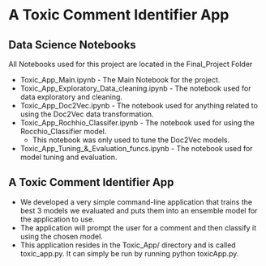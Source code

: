 # A Toxic Comment Identifier App

## Data Science Notebooks
All Notebooks used for this project are located in the Final_Project Folder
* Toxic_App_Main.ipynb - The Main Notebook for the project.
* Toxic_App_Exploratory_Data_cleaning.ipynb - The notebook used for data exploratory and cleaning.
* Toxic_App_Doc2Vec.ipynb - The notebook used for anything related to using the Doc2Vec data transformation.
* Toxic_App_Rochhio_Classifer.ipynb - The notebook used for using the Rocchio_Classifier model.
  * This notebook was only used to tune the Doc2Vec models. 
* Toxic_App_Tuning_&_Evaluation_funcs.ipynb - The notebook used for model tuning and evaluation.

## A Toxic Comment Identifier App
* We developed a very simple command-line application that trains the best 3 models we evaluated and puts them into an ensemble model for the application to use. 
* The application will prompt the user for a comment and then classify it using the chosen model.
* This application resides in the Toxic_App/ directory and is called toxic_app.py.  It can simply be run by running python toxicApp.py.
